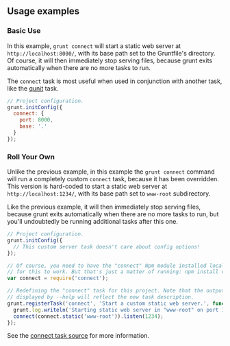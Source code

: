 ## Usage examples

### Basic Use

In this example, `grunt connect` will start a static web server at `http://localhost:8000/`, with its base path set to the Gruntfile's directory. Of course, it will then immediately stop serving files, because grunt exits automatically when there are no more tasks to run.

The `connect` task is most useful when used in conjunction with another task, like the [qunit](task_qunit.md) task.

```javascript
// Project configuration.
grunt.initConfig({
  connect: {
    port: 8000,
    base: '.'
  }
});
```

### Roll Your Own

Unlike the previous example, in this example the `grunt connect` command will run a completely custom `connect` task, because it has been overridden. This version is hard-coded to start a static web server at `http://localhost:1234/`, with its base path set to `www-root` subdirectory.

Like the previous example, it will then immediately stop serving files, because grunt exits automatically when there are no more tasks to run, but you'll undoubtedly be running additional tasks after this one.

```javascript
// Project configuration.
grunt.initConfig({
  // This custom server task doesn't care about config options!
});

// Of course, you need to have the "connect" Npm module installed locally
// for this to work. But that's just a matter of running: npm install connect
var connect = require('connect');

// Redefining the "connect" task for this project. Note that the output
// displayed by --help will reflect the new task description.
grunt.registerTask('connect', 'Start a custom static web server.', function() {
  grunt.log.writeln('Starting static web server in "www-root" on port 1234.');
  connect(connect.static('www-root')).listen(1234);
});
```

See the [connect task source](../tasks/connect.js) for more information.